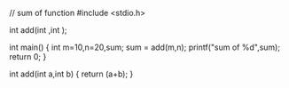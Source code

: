 // sum of function
#include <stdio.h>

 int add(int ,int );
 
 int main()
 {
     int m=10,n=20,sum;
     sum = add(m,n);
     printf("sum of %d",sum);
     return 0;
 }
 
 int add(int a,int b)
 {
     return (a+b);
 }
